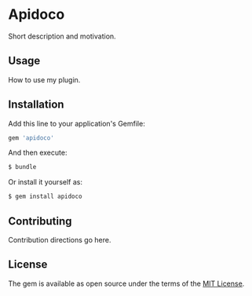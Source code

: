# Apidoco
Short description and motivation.

## Usage
How to use my plugin.

## Installation
Add this line to your application's Gemfile:

```ruby
gem 'apidoco'
```

And then execute:
```bash
$ bundle
```

Or install it yourself as:
```bash
$ gem install apidoco
```

## Contributing
Contribution directions go here.

## License
The gem is available as open source under the terms of the [MIT License](http://opensource.org/licenses/MIT).
